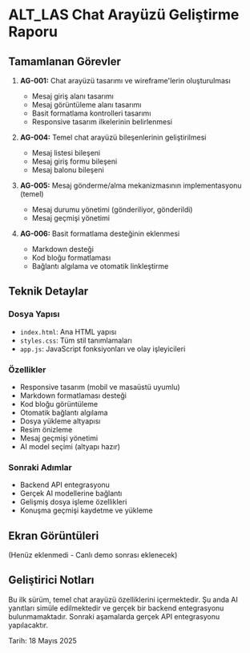 # ALT_LAS Chat Arayüzü Geliştirme Raporu

## Tamamlanan Görevler

1. **AG-001:** Chat arayüzü tasarımı ve wireframe'lerin oluşturulması
   - Mesaj giriş alanı tasarımı
   - Mesaj görüntüleme alanı tasarımı
   - Basit formatlama kontrolleri tasarımı
   - Responsive tasarım ilkelerinin belirlenmesi

2. **AG-004:** Temel chat arayüzü bileşenlerinin geliştirilmesi
   - Mesaj listesi bileşeni
   - Mesaj giriş formu bileşeni
   - Mesaj balonu bileşeni

3. **AG-005:** Mesaj gönderme/alma mekanizmasının implementasyonu (temel)
   - Mesaj durumu yönetimi (gönderiliyor, gönderildi)
   - Mesaj geçmişi yönetimi

4. **AG-006:** Basit formatlama desteğinin eklenmesi
   - Markdown desteği
   - Kod bloğu formatlaması
   - Bağlantı algılama ve otomatik linkleştirme

## Teknik Detaylar

### Dosya Yapısı
- `index.html`: Ana HTML yapısı
- `styles.css`: Tüm stil tanımlamaları
- `app.js`: JavaScript fonksiyonları ve olay işleyicileri

### Özellikler
- Responsive tasarım (mobil ve masaüstü uyumlu)
- Markdown formatlaması desteği
- Kod bloğu görüntüleme
- Otomatik bağlantı algılama
- Dosya yükleme altyapısı
- Resim önizleme
- Mesaj geçmişi yönetimi
- AI model seçimi (altyapı hazır)

### Sonraki Adımlar
- Backend API entegrasyonu
- Gerçek AI modellerine bağlantı
- Gelişmiş dosya işleme özellikleri
- Konuşma geçmişi kaydetme ve yükleme

## Ekran Görüntüleri
(Henüz eklenmedi - Canlı demo sonrası eklenecek)

## Geliştirici Notları
Bu ilk sürüm, temel chat arayüzü özelliklerini içermektedir. Şu anda AI yanıtları simüle edilmektedir ve gerçek bir backend entegrasyonu bulunmamaktadır. Sonraki aşamalarda gerçek API entegrasyonu yapılacaktır.

Tarih: 18 Mayıs 2025
